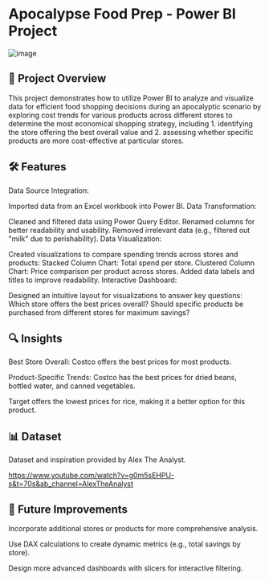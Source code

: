 
# Apocalypse Food Prep - Power BI Project
![image](https://github.com/user-attachments/assets/35e876f6-3b9d-46eb-9d22-c5f6e29ab580)


## 📖 Project Overview
This project demonstrates how to utilize Power BI to analyze and visualize data for efficient food shopping decisions during an apocalyptic scenario by exploring cost trends for various products across different stores to determine the most economical shopping strategy, including 1. identifying the store offering the best overall value and 2. assessing whether specific products are more cost-effective at particular stores.

## 🛠️ Features
Data Source Integration:

Imported data from an Excel workbook into Power BI.
Data Transformation:

Cleaned and filtered data using Power Query Editor.
Renamed columns for better readability and usability.
Removed irrelevant data (e.g., filtered out "milk" due to perishability).
Data Visualization:

Created visualizations to compare spending trends across stores and products:
Stacked Column Chart: Total spend per store.
Clustered Column Chart: Price comparison per product across stores.
Added data labels and titles to improve readability.
Interactive Dashboard:

Designed an intuitive layout for visualizations to answer key questions:
Which store offers the best prices overall?
Should specific products be purchased from different stores for maximum savings?

## 🔍 Insights
Best Store Overall: Costco offers the best prices for most products.

Product-Specific Trends:
Costco has the best prices for dried beans, bottled water, and canned vegetables.

Target offers the lowest prices for rice, making it a better option for this product.

## 📊 Dataset
Dataset and inspiration provided by Alex The Analyst.

https://www.youtube.com/watch?v=g0m5sEHPU-s&t=70s&ab_channel=AlexTheAnalyst

## 🌟 Future Improvements
Incorporate additional stores or products for more comprehensive analysis.

Use DAX calculations to create dynamic metrics (e.g., total savings by store).

Design more advanced dashboards with slicers for interactive filtering.
